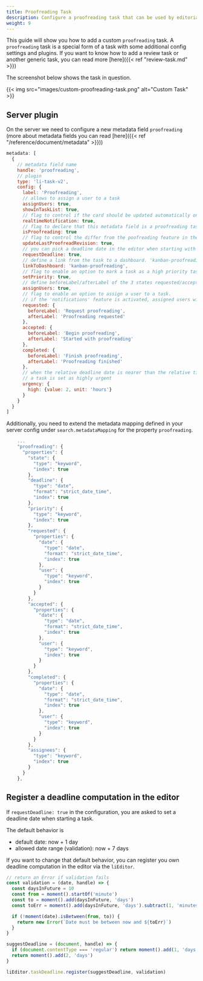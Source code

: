 ```yaml
---
title: Proofreading Task
description: Configure a proofreading task that can be used by editorial teams to assign documents to subeditors.
weight: 9
---
```


This guide will show you how to add a custom `proofreading` task. A `proofreading` task is a special form of a task with some additional config settings and plugins. If you want to know how to add a review task or another generic task, you can read more [here]({{< ref "review-task.md" >}})

The screenshot below shows the task in question.

{{< img src="images/custom-proofreading-task.png" alt="Custom Task" >}}


## Server plugin

On the server we need to configure a new metadata field `proofreading` (more about metadata fields you can read [here]({{< ref "/reference/document/metadata" >}}))

```js
metadata: [
  {
    // metadata field name
    handle: 'proofreading',
    // plugin
    type: 'li-task-v2',
    config: {
      label: 'Proofreading',
      // allows to assign a user to a task
      assignUsers: true,
      showInTaskList: true,
      // flag to control if the card should be updated automatically on custom dashboard
      realtimeNotification: true,
      // flag to declare that this metadata field is a proofreading task
      isProofreading: true
      // flag to control the differ from the poofreading feature in the editor
      updateLastProofreadRevision: true,
      // you can pick a deadline date in the editor when starting with a task
      requestDeadline: true,
      // define a link from the task to a dashboard. 'kanban-proofreading' is the handle of the dashboard in the editor-config
      linkToDashboard: 'kanban-proofreading',
      // flag to enable an option to mark a task as a high priority task
      setPriority: true,
      // define beforeLabel/afterLabel of the 3 states requested/accepted/completed
      assignUsers: true,
      // flag to enable an option to assign a user to a task.
      // if the 'notifications' feature is activated, assigned users will always get an email/slack/* notification
      requested: {
        beforeLabel: 'Request proofreading',
        afterLabel: 'Proofreading requested'
      },
      accepted: {
        beforeLabel: 'Begin proofreading',
        afterLabel: 'Started with proofreading'
      },
      completed: {
        beforeLabel: 'Finish proofreading',
        afterLabel: 'Proofreading finished'
      },
      // when the relative deadline date is nearer than the relative time in the config,
      // a task is set as highly urgent
      urgency: {
        high: {value: 2, unit: 'hours'}
      }
    }
  }
]
```

Additionally, you need to extend the metadata mapping defined in your server config under `search.metadataMapping` for the property `proofreading`.

```js
    ...
    "proofreading": {
      "properties": {
        "state": {
          "type": "keyword",
          "index": true
        },
        "deadline": {
          "type": "date",
          "format": "strict_date_time",
          "index": true
        },
        "priority": {
          "type": "keyword",
          "index": true
        },
        "requested": {
          "properties": {
            "date": {
              "type": "date",
              "format": "strict_date_time",
              "index": true
            },
            "user": {
              "type": "keyword",
              "index": true
            }
          }
        },
        "accepted": {
          "properties": {
            "date": {
              "type": "date",
              "format": "strict_date_time",
              "index": true
            },
            "user": {
              "type": "keyword",
              "index": true
            }
          }
        },
        "completed": {
          "properties": {
            "date": {
              "type": "date",
              "format": "strict_date_time",
              "index": true
            },
            "user": {
              "type": "keyword",
              "index": true
            }
          }
        },
        "assignees": {
          "type": "keyword",
          "index": true
        }
      }
    },
```

## Register a deadline computation in the editor

If `requestDeadline: true` in the configuration, you are asked to set a deadline date when starting a task.

The default behavior is
- default date: now + 1 day
- allowed date range (validation): now + 7 days


If you want to change that default behavior, you can register you own deadline computation in the editor via the `liEditor`.

```js
// return an Error if validation fails
const validation = (date, handle) => {
  const daysInFuture = 10
  const from = moment().startOf('minute')
  const to = moment().add(daysInFuture, 'days')
  const toErr = moment().add(daysInFuture, 'days').subtract(1, 'minutes').format('LLL')

  if (!moment(date).isBetween(from, to)) {
    return new Error(`Date must be between now and ${toErr}`)
  }
}

suggestDeadline = (document, handle) => {
  if (document.contentType === 'regular') return moment().add(1, 'days')
  return moment().add(2, 'days')
}

liEditor.taskDeadline.register(suggestDeadline, validation)
```

